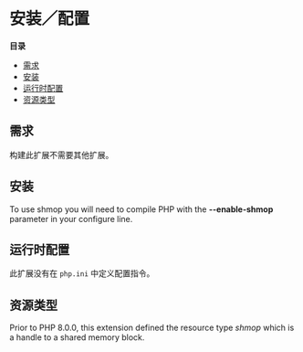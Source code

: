 安装／配置
==========

**目录**

-   [需求](/shmop/setup.html#需求)
-   [安装](/shmop/setup.html#安装)
-   [运行时配置](/shmop/setup.html#运行时配置)
-   [资源类型](/shmop/setup.html#资源类型)

需求
----

构建此扩展不需要其他扩展。

安装
----

To use shmop you will need to compile PHP with the **--enable-shmop**
parameter in your configure line.

运行时配置
----------

此扩展没有在 `php.ini` 中定义配置指令。

资源类型
--------

Prior to PHP 8.0.0, this extension defined the resource type *shmop*
which is a handle to a shared memory block.
